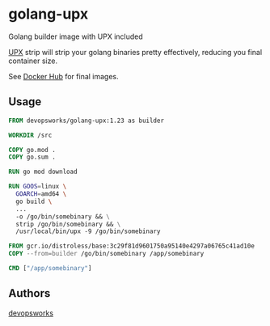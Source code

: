 # golang-upx

Golang builder image with UPX included

[UPX](https://upx.github.io/) strip will strip your golang binaries
pretty effectively, reducing you final container size.

See [Docker Hub](https://hub.docker.com/r/devopsworks/golang-upx) for final images.

## Usage

```dockerfile
FROM devopsworks/golang-upx:1.23 as builder

WORKDIR /src

COPY go.mod .
COPY go.sum .

RUN go mod download

RUN GOOS=linux \
  GOARCH=amd64 \
  go build \
  ...
  -o /go/bin/somebinary && \
  strip /go/bin/somebinary && \
  /usr/local/bin/upx -9 /go/bin/somebinary

FROM gcr.io/distroless/base:3c29f81d9601750a95140e4297a06765c41ad10e
COPY --from=builder /go/bin/somebinary /app/somebinary

CMD ["/app/somebinary"]
```

## Authors

[devopsworks](https://devops.works)

